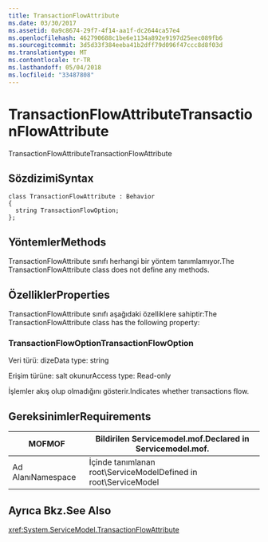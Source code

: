 ```yaml
---
title: TransactionFlowAttribute
ms.date: 03/30/2017
ms.assetid: 0a9c8674-29f7-4f14-aa1f-dc2644ca57e4
ms.openlocfilehash: 462790688c1be6e1134a892e9197d25eec089fb6
ms.sourcegitcommit: 3d5d33f384eeba41b2dff79d096f47ccc8d8f03d
ms.translationtype: MT
ms.contentlocale: tr-TR
ms.lasthandoff: 05/04/2018
ms.locfileid: "33487808"
---
```

# <a name="transactionflowattribute"></a><span data-ttu-id="10476-102">TransactionFlowAttribute</span><span class="sxs-lookup"><span data-stu-id="10476-102">TransactionFlowAttribute</span></span>
<span data-ttu-id="10476-103">TransactionFlowAttribute</span><span class="sxs-lookup"><span data-stu-id="10476-103">TransactionFlowAttribute</span></span>  
  
## <a name="syntax"></a><span data-ttu-id="10476-104">Sözdizimi</span><span class="sxs-lookup"><span data-stu-id="10476-104">Syntax</span></span>  
  
```  
class TransactionFlowAttribute : Behavior  
{  
  string TransactionFlowOption;  
};  
```  
  
## <a name="methods"></a><span data-ttu-id="10476-105">Yöntemler</span><span class="sxs-lookup"><span data-stu-id="10476-105">Methods</span></span>  
 <span data-ttu-id="10476-106">TransactionFlowAttribute sınıfı herhangi bir yöntem tanımlamıyor.</span><span class="sxs-lookup"><span data-stu-id="10476-106">The TransactionFlowAttribute class does not define any methods.</span></span>  
  
## <a name="properties"></a><span data-ttu-id="10476-107">Özellikler</span><span class="sxs-lookup"><span data-stu-id="10476-107">Properties</span></span>  
 <span data-ttu-id="10476-108">TransactionFlowAttribute sınıfı aşağıdaki özelliklere sahiptir:</span><span class="sxs-lookup"><span data-stu-id="10476-108">The TransactionFlowAttribute class has the following property:</span></span>  
  
### <a name="transactionflowoption"></a><span data-ttu-id="10476-109">TransactionFlowOption</span><span class="sxs-lookup"><span data-stu-id="10476-109">TransactionFlowOption</span></span>  
 <span data-ttu-id="10476-110">Veri türü: dize</span><span class="sxs-lookup"><span data-stu-id="10476-110">Data type: string</span></span>  
  
 <span data-ttu-id="10476-111">Erişim türüne: salt okunur</span><span class="sxs-lookup"><span data-stu-id="10476-111">Access type: Read-only</span></span>  
  
 <span data-ttu-id="10476-112">İşlemler akış olup olmadığını gösterir.</span><span class="sxs-lookup"><span data-stu-id="10476-112">Indicates whether transactions flow.</span></span>  
  
## <a name="requirements"></a><span data-ttu-id="10476-113">Gereksinimler</span><span class="sxs-lookup"><span data-stu-id="10476-113">Requirements</span></span>  
  
|<span data-ttu-id="10476-114">MOF</span><span class="sxs-lookup"><span data-stu-id="10476-114">MOF</span></span>|<span data-ttu-id="10476-115">Bildirilen Servicemodel.mof.</span><span class="sxs-lookup"><span data-stu-id="10476-115">Declared in Servicemodel.mof.</span></span>|  
|---------|-----------------------------------|  
|<span data-ttu-id="10476-116">Ad Alanı</span><span class="sxs-lookup"><span data-stu-id="10476-116">Namespace</span></span>|<span data-ttu-id="10476-117">İçinde tanımlanan root\ServiceModel</span><span class="sxs-lookup"><span data-stu-id="10476-117">Defined in root\ServiceModel</span></span>|  
  
## <a name="see-also"></a><span data-ttu-id="10476-118">Ayrıca Bkz.</span><span class="sxs-lookup"><span data-stu-id="10476-118">See Also</span></span>  
 <xref:System.ServiceModel.TransactionFlowAttribute>

